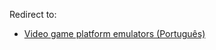 Redirect to:

*   [Video game platform emulators (Português)](/index.php/Video_game_platform_emulators_(Portugu%C3%AAs) "Video game platform emulators (Português)")